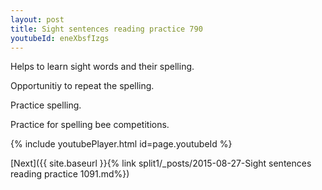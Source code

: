 ```yaml
---
layout: post
title: Sight sentences reading practice 790
youtubeId: eneXbsfIzgs
---
```

 
 
Helps to learn sight words and their spelling.

Opportunitiy to repeat the spelling. 

Practice spelling. 
 
Practice for spelling bee competitions. 
 
{% include youtubePlayer.html id=page.youtubeId %}
 
 

[Next]({{ site.baseurl }}{% link  split1/_posts/2015-08-27-Sight sentences reading practice 1091.md%})
 
